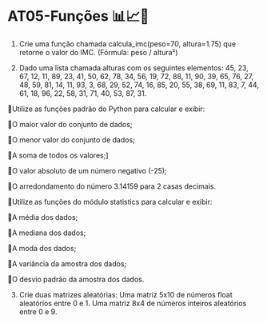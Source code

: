 # AT05-Funções 📊📈📌


1) Crie uma função chamada calcula_imc(peso=70, altura=1.75) que retorne o valor do IMC.
(Fórmula: peso / altura²)

2) Dado uma lista chamada alturas com os seguintes elementos: 45, 23, 67, 12, 11, 89, 23, 41, 50, 62, 78, 34, 56, 19, 72, 88, 11, 90, 39, 65, 76, 27, 48, 59, 81, 14, 11, 93, 3, 68, 29, 52, 74, 16, 85, 20, 55, 38, 69, 11, 83, 7, 44, 61, 18, 96, 22, 58, 31, 71, 40, 53, 87, 31.


🔶Utilize as funções padrão do Python para calcular e exibir:

🔸O maior valor do conjunto de dados;

🔸O menor valor do conjunto de dados;

🔸A soma de todos os valores;]

🔸O valor absoluto de um número negativo (-25);

🔸O arredondamento do número 3.14159 para 2 casas decimais.


🔶Utilize as funções do módulo statistics para calcular e exibir:

🔸A média dos dados;

🔸A mediana dos dados;

🔸A moda dos dados;

🔸A variância da amostra dos dados;

🔸O desvio padrão da amostra dos dados.


3) Crie duas matrizes aleatórias:
Uma matriz 5x10 de números float aleatórios entre 0 e 1.
Uma matriz 8x4 de números inteiros aleatórios entre 0 e 9.
